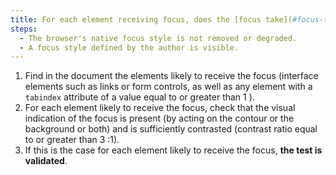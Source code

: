 ```yaml
---
title: For each element receiving focus, does the [focus take](#focus-take) satisfy one of these conditions?
steps:
  - The browser's native focus style is not removed or degraded.
  - A focus style defined by the author is visible.
---
```


1. Find in the document the elements likely to receive the focus (interface elements such as links or form controls, as well as any element with a `tabindex` attribute of a value equal to or greater than 1 ).
2. For each element likely to receive the focus, check that the visual indication of the focus is present (by acting on the contour or the background or both) and is sufficiently contrasted (contrast ratio equal to or greater than 3 :1).
3. If this is the case for each element likely to receive the focus, **the test is validated**.

